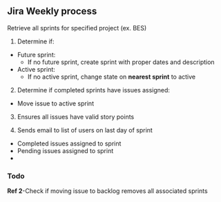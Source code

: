 ## Jira Weekly process

Retrieve all sprints for specified project (ex. BES)
1. Determine if:
  - Future sprint:
    - If no future sprint, create sprint with proper dates and description
  - Active sprint:
    - If no active sprint, change state on **nearest sprint** to active
  
2. Determine if completed sprints have issues assigned:
  -   Move issue to active sprint

3. Ensures all issues have valid story points

4. Sends email to list of users on last day of sprint
  - Completed issues assigned to sprint
  - Pending issues assigned to sprint
  - 

### Todo
**Ref 2**-Check if moving issue to backlog removes all associated sprints
